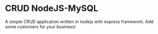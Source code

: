 # CRUD NodeJS-MySQL
A simple CRUD application written in nodejs with express framework. Add some customers for your business!